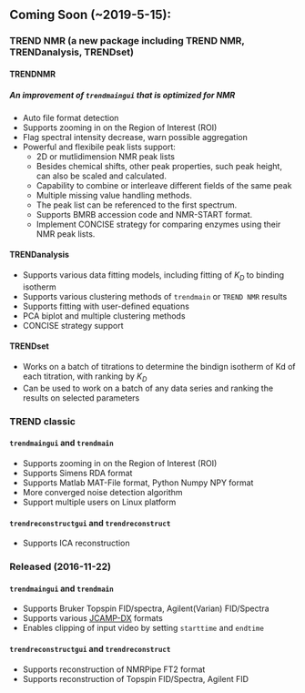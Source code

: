 ## Coming Soon (~2019-5-15): 

### TREND NMR (a new package including TREND NMR, TRENDanalysis, TRENDset) 
#### TRENDNMR  
##### An improvement of `trendmaingui` that is optimized for NMR  
- Auto file format detection  
- Supports zooming in on the Region of Interest (ROI)  
- Flag spectral intensity decrease, warn possible aggregation  
- Powerful and flexibile peak lists support:  
	- 2D or mutlidimension NMR peak lists  
	- Besides chemical shifts, other peak properties, such peak height,  can also be scaled and calculated.   
	- Capability to combine or interleave different fields of the same peak
	- Multiple missing value handling methods.    
	- The peak list can be referenced to the first spectrum.   
	- Supports BMRB accession code and NMR-START format.  
	- Implement CONCISE strategy for comparing enzymes using their NMR peak lists.  

#### TRENDanalysis
- Supports various data fitting models, including fitting of
 <i>K<sub>D</sub></i> to binding isotherm  
- Supports various clustering methods of `trendmain` or `TREND NMR` results  
- Supports fitting with user-defined equations  
- PCA biplot and multiple clustering methods  
- CONCISE strategy support  

#### TRENDset
- Works on a batch of titrations to determine the bindign isotherm of Kd
  of each titration, with ranking by <i>K<sub>D</sub></i>  
- Can be used to work on a batch of any data series and ranking the
  results on selected parameters    

### TREND classic
#### `trendmaingui` and `trendmain` 
- Supports zooming in on the Region of Interest (ROI)      
- Supports Simens RDA format
- Supports Matlab MAT-File format, Python Numpy NPY format
- More converged noise detection algorithm
- Support multiple users on Linux platform

#### `trendreconstructgui` and `trendreconstruct`  
- Supports ICA reconstruction  

### Released (2016-11-22)

#### `trendmaingui` and `trendmain`  
- Supports Bruker Topspin FID/spectra, Agilent(Varian) FID/Spectra
- Supports various [JCAMP-DX](https://badc.nerc.ac.uk/help/formats/jcamp_dx/) formats 
- Enables clipping of input video by setting `starttime` and `endtime`

#### `trendreconstructgui` and `trendreconstruct`  
- Supports reconstruction of NMRPipe FT2 format
- Supports reconstruction of Topspin FID/Spectra, Agilent FID

